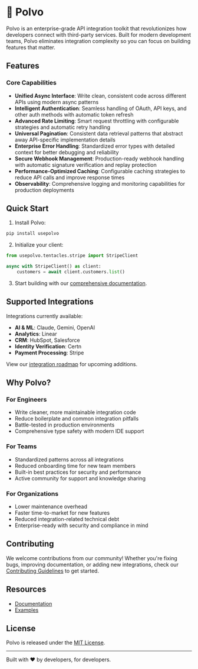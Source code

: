 # 🐙 Polvo

Polvo is an enterprise-grade API integration toolkit that revolutionizes how developers connect with third-party services. Built for modern development teams, Polvo eliminates integration complexity so you can focus on building features that matter.

## Features

### Core Capabilities

- **Unified Async Interface**: Write clean, consistent code across different APIs using modern async patterns
- **Intelligent Authentication**: Seamless handling of OAuth, API keys, and other auth methods with automatic token refresh
- **Advanced Rate Limiting**: Smart request throttling with configurable strategies and automatic retry handling
- **Universal Pagination**: Consistent data retrieval patterns that abstract away API-specific implementation details
- **Enterprise Error Handling**: Standardized error types with detailed context for better debugging and reliability
- **Secure Webhook Management**: Production-ready webhook handling with automatic signature verification and replay protection
- **Performance-Optimized Caching**: Configurable caching strategies to reduce API calls and improve response times
- **Observability**: Comprehensive logging and monitoring capabilities for production deployments

## Quick Start

1. Install Polvo:
```bash
pip install usepolvo
```

2. Initialize your client:
```python
from usepolvo.tentacles.stripe import StripeClient

async with StripeClient() as client:
    customers = await client.customers.list()
```

3. Start building with our [comprehensive documentation](https://docs.usepolvo.com).

## Supported Integrations

Integrations currently available:

- **AI & ML**: Claude, Gemini, OpenAI
- **Analytics**: Linear
- **CRM**: HubSpot, Salesforce
- **Identity Verification**: Certn
- **Payment Processing**: Stripe

View our [integration roadmap](https://github.com/usepolvo/usepolvo/blob/main/ROADMAP.md) for upcoming additions.

## Why Polvo?

### For Engineers
- Write cleaner, more maintainable integration code
- Reduce boilerplate and common integration pitfalls
- Battle-tested in production environments
- Comprehensive type safety with modern IDE support

### For Teams
- Standardized patterns across all integrations
- Reduced onboarding time for new team members
- Built-in best practices for security and performance
- Active community for support and knowledge sharing

### For Organizations
- Lower maintenance overhead
- Faster time-to-market for new features
- Reduced integration-related technical debt
- Enterprise-ready with security and compliance in mind

## Contributing

We welcome contributions from our community! Whether you're fixing bugs, improving documentation, or adding new integrations, check our [Contributing Guidelines](https://github.com/usepolvo/polvo-python/blob/main/CONTRIBUTING.md) to get started.

## Resources

- [Documentation](https://docs.usepolvo.com)
- [Examples](https://github.com/polvo-python/examples)

## License

Polvo is released under the [MIT License](https://github.com/usepolvo/polvo-python/blob/main/LICENSE.txt).

---

Built with ❤️ by developers, for developers.

